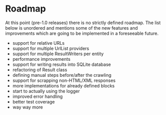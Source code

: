 # Roadmap
At this point (pre-1.0 releases) there is no strictly defined roadmap. The list
below is unordered and mentions some of the new features and improvements which
are going to be implemented in a foreseeable future.

- support for relative URLs
- support for multiple UrlList providers
- support for multiple ResultWriters per entity
- performance improvements
- support for writing results into SQLite database
- refactoring of Result class
- defining manual steps before/after the crawling
- support for scrapping non-HTML/XML responses
- more implementations for already defined blocks
- start to actually using the logger
- improved error handling
- better test coverage
- way way more
